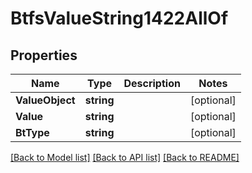 # BtfsValueString1422AllOf

## Properties

Name | Type | Description | Notes
------------ | ------------- | ------------- | -------------
**ValueObject** | **string** |  | [optional] 
**Value** | **string** |  | [optional] 
**BtType** | **string** |  | [optional] 

[[Back to Model list]](../README.md#documentation-for-models) [[Back to API list]](../README.md#documentation-for-api-endpoints) [[Back to README]](../README.md)


